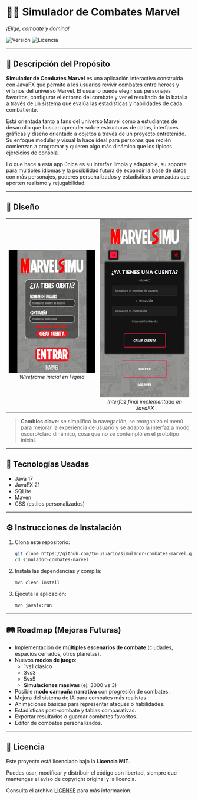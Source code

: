 # 🦸‍♂️ Simulador de Combates Marvel  
*¡Elige, combate y domina!*

![Versión](https://img.shields.io/badge/version-1.0.0-blue.svg)
![Licencia](https://img.shields.io/badge/licencia-MIT-yellow.svg)

---

## 🧩 Descripción del Propósito

**Simulador de Combates Marvel** es una aplicación interactiva construida con JavaFX que permite a los usuarios revivir combates entre héroes y villanos del universo Marvel. El usuario puede elegir sus personajes favoritos, configurar el entorno del combate y ver el resultado de la batalla a través de un sistema que evalúa las estadísticas y habilidades de cada combatiente.

Está orientada tanto a fans del universo Marvel como a estudiantes de desarrollo que buscan aprender sobre estructuras de datos, interfaces gráficas y diseño orientado a objetos a través de un proyecto entretenido. Su enfoque modular y visual la hace ideal para personas que recién comienzan a programar y quieren algo más dinámico que los típicos ejercicios de consola.

Lo que hace a esta app única es su interfaz limpia y adaptable, su soporte para múltiples idiomas y la posibilidad futura de expandir la base de datos con más personajes, poderes personalizados y estadísticas avanzadas que aporten realismo y rejugabilidad.

---

## 🎨 Diseño

<div align="center">
  <table>
    <tr>
      <td align="center">
        <img src="docs/images/prototipo-inicial.png" width="300px" high="600px" alt="Wireframe inicial"/>
        <br/>
        <i>Wireframe inicial en Figma</i>
      </td>
      <td align="center">
        <img src="docs/images/inicio-oscuro.png" width="300px" high="600px" alt="Diseño final implementado"/>
        <br/>
        <i>Interfaz final implementada en JavaFX</i>
      </td>
    </tr>
  </table>
</div>

> **Cambios clave**: se simplificó la navegación, se reorganizó el menú para mejorar la experiencia de usuario y se adaptó la interfaz a modo oscuro/claro dinámico, cosa que no se contempló en el prototipo inicial.

---

## 🧪 Tecnologías Usadas

- Java 17  
- JavaFX 21  
- SQLite  
- Maven  
- CSS (estilos personalizados)

---

## ⚙️ Instrucciones de Instalación

1. Clona este repositorio:
   ```bash
   git clone https://github.com/tu-usuario/simulador-combates-marvel.git
   cd simulador-combates-marvel
   
2. Instala las dependencias y compila:
   ```bash
   mvn clean install
   
3. Ejecuta la aplicación:
   ```bash
   mvn javafx:run

---

## 🛤️ Roadmap (Mejoras Futuras)

- Implementación de **múltiples escenarios de combate** (ciudades, espacios cerrados, otros planetas).
- Nuevos **modos de juego**:
  - 1vs1 clásico
  - 3vs3
  - 5vs5
  - **Simulaciones masivas** (ej: 3000 vs 3)
- Posible **modo campaña narrativa** con progresión de combates.
- Mejora del sistema de IA para combates más realistas.
- Animaciones básicas para representar ataques o habilidades.
- Estadísticas post-combate y tablas comparativas.
- Exportar resultados o guardar combates favoritos.
- Editor de combates personalizados.

---

## 📜 Licencia

Este proyecto está licenciado bajo la **Licencia MIT**.

Puedes usar, modificar y distribuir el código con libertad, siempre que mantengas el aviso de copyright
original y la licencia.

Consulta el archivo [LICENSE](LICENSE) para más información.
